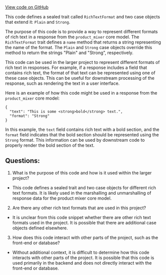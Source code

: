 [View code on GitHub](https://github.com/misbahsy/the-algorithm/product-mixer/core/src/main/scala/com/twitter/product_mixer/core/model/marshalling/response/urt/richtext/RichTextFormat.scala)

This code defines a sealed trait called `RichTextFormat` and two case objects that extend it: `Plain` and `Strong`. 

The purpose of this code is to provide a way to represent different formats of rich text in a response from the `product_mixer` core model. The `RichTextFormat` trait defines a `name` method that returns a string representing the name of the format. The `Plain` and `Strong` case objects override this method to return the strings "Plain" and "Strong", respectively. 

This code can be used in the larger project to represent different formats of rich text in responses. For example, if a response includes a field that contains rich text, the format of that text can be represented using one of these case objects. This can be useful for downstream processing of the response, such as rendering the text in a user interface. 

Here is an example of how this code might be used in a response from the `product_mixer` core model:

```
{
  "text": "This is some <strong>bold</strong> text.",
  "format": "Strong"
}
```

In this example, the `text` field contains rich text with a bold section, and the `format` field indicates that the bold section should be represented using the `Strong` format. This information can be used by downstream code to properly render the bold section of the text.
## Questions: 
 1. What is the purpose of this code and how is it used within the larger project?
- This code defines a sealed trait and two case objects for different rich text formats. It is likely used in the marshalling and unmarshalling of response data for the product mixer core model.

2. Are there any other rich text formats that are used in this project?
- It is unclear from this code snippet whether there are other rich text formats used in the project. It is possible that there are additional case objects defined elsewhere.

3. How does this code interact with other parts of the project, such as the front-end or database?
- Without additional context, it is difficult to determine how this code interacts with other parts of the project. It is possible that this code is used primarily in the backend and does not directly interact with the front-end or database.